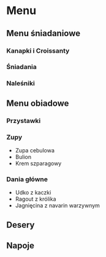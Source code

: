 # Menu

## Menu śniadaniowe

### Kanapki i Croissanty
### Śniadania
### Naleśniki

## Menu obiadowe

### Przystawki
### Zupy
- Zupa cebulowa
- Bulion
- Krem szparagowy
### Dania główne
- Udko z kaczki
- Ragout z królika
- Jagnięcina z navarin warzywnym

## Desery

## Napoje
